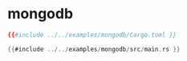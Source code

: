 # mongodb

```toml
{{#include ../../examples/mongodb/Cargo.toml }}
```

```rust
{{#include ../../examples/mongodb/src/main.rs }}
```


